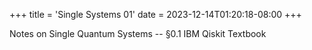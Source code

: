 +++
title = 'Single Systems 01'
date = 2023-12-14T01:20:18-08:00
+++

Notes on Single Quantum Systems -- §0.1 IBM Qiskit Textbook
<!--more-->

<div id="adobe-dc-view"></div>
 <script src="https://acrobatservices.adobe.com/view-sdk/viewer.js"></script>
 <script type="text/javascript">
    document.addEventListener("adobe_dc_view_sdk.ready", function()
    {
        var adobeDCView = new AdobeDC.View({clientId: "f6cbc3dfaec34236bdacebdb082c447b", divId: "adobe-dc-view"});
        adobeDCView.previewFile(
       {
          content:   {location: {url: "https://dev-undergrad.dev/qiskit/single_systems_01/single_systems_01.pdf"}},
          metaData: {fileName: "single_systems_01.pdf"}
       },
       {embedMode: "IN_LINE", showAnnotationTools: false}
      );
    });
 </script>





